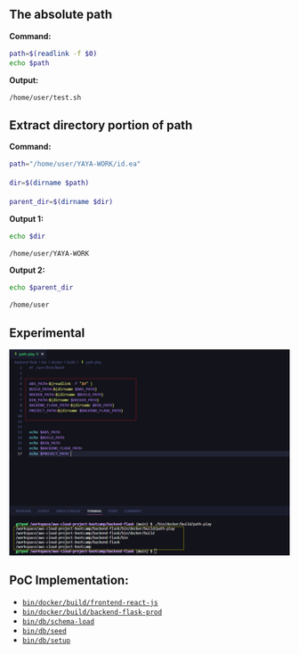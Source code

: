 
## The absolute path

**Command:**

```sh
path=$(readlink -f $0)
echo $path
```

**Output:**
```sh
/home/user/test.sh
```

## Extract directory portion of path

**Command:**

```sh
path="/home/user/YAYA-WORK/id.ea"

dir=$(dirname $path)

parent_dir=$(dirname $dir)
```


**Output 1:**

```sh
echo $dir
```

```sh
/home/user/YAYA-WORK
```

**Output 2:**
```sh
echo $parent_dir
```

```sh
/home/user
```

## Experimental 

<img src="path-play.png">

## PoC Implementation:

- [`bin/docker/build/frontend-react-js`](frontend-react-js) 
- [`bin/docker/build/backend-flask-prod`](backend-flask-prod) 
- [`bin/db/schema-load`](../../db/schema-load) 
- [`bin/db/seed`](../../db/seed) 
- [`bin/db/setup`](../../db/setup) 
